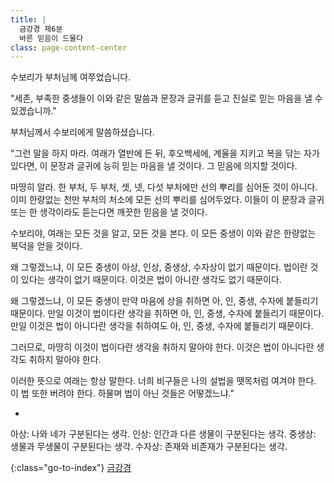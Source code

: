 ```yaml
---
title: |
  금강경 제6분
  바른 믿음이 드물다
class: page-content-center
---
```


수보리가 부처님께 여쭈었습니다.

"세존, 부족한 중생들이 이와 같은 말씀과 문장과 글귀를 듣고
진실로 믿는 마음을 낼 수 있겠습니까."

부처님께서 수보리에게 말씀하셨습니다.

"그런 말을 하지 마라.
여래가 열반에 든 뒤, 후오백세에,
계율을 지키고 복을 닦는 자가 있다면,
이 문장과 글귀에 능히 믿는 마음을 낼 것이다.
그 믿음에 의지할 것이다.

마땅히 알라.
한 부처, 두 부처, 셋, 넷, 다섯 부처에만 선의 뿌리를 심어둔 것이 아니다.
이미 한량없는 천만 부처의 처소에 모든 선의 뿌리를 심어두었다.
이들이 이 문장과 글귀 또는 한 생각이라도 듣는다면
깨끗한 믿음을 낼 것이다.

수보리야, 여래는 모든 것을 알고, 모든 것을 본다.
이 모든 중생이 이와 같은 한량없는 복덕을 얻을 것이다.

왜 그렇겠느냐,
이 모든 중생이 아상, 인상, 중생상, 수자상이 없기 때문이다.
법이란 것이 있다는 생각이 없기 때문이다.
이것은 법이 아니란 생각도 없기 때문이다.

왜 그렇겠느냐,
이 모든 중생이 만약 마음에 상을 취하면 아, 인, 중생, 수자에 붙들리기 때문이다.
만일 이것이 법이다란 생각을 취하면 아, 인, 중생, 수자에 붙들리기 때문이다.
만일 이것은 법이 아니다란 생각을 취하여도 아, 인, 중생, 수자에 붙들리기 때문이다.

그러므로, 마땅히 이것이 법이다란 생각을 취하지 말아야 한다.
이것은 법이 아니다란 생각도 취하지 말아야 한다.

이러한 뜻으로 여래는 항상 말한다.
너희 비구들은 나의 설법을 뗏목처럼 여겨야 한다.
이 법 또한 버려야 한다.
하물며 법이 아닌 것들은 어떻겠느냐."

*

아상: 나와 네가 구분된다는 생각.
인상: 인간과 다른 생물이 구분된다는 생각.
중생상: 생물과 무생물이 구분된다는 생각.
수자상: 존재와 비존재가 구분된다는 생각.

{:class="go-to-index"}
[금강경](index)